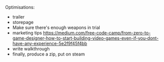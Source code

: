Optimisations:
- trailer
- storepage
- Make sure there's enough weapons in trial
- marketing tips https://medium.com/free-code-camp/from-zero-to-game-designer-how-to-start-building-video-games-even-if-you-dont-have-any-experience-5e2f9f45f4bb
- write walkthrough
- finally, produce a zip, put on steam
